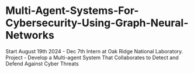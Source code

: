 # Multi-Agent-Systems-For-Cybersecurity-Using-Graph-Neural-Networks
Start August 19th 2024 - Dec 7th
Intern at Oak Ridge National Laboratory. Project - Develop a Multi-agent System That Collaborates to Detect and Defend Against Cyber Threats

